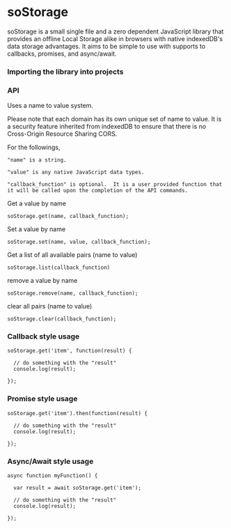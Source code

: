 # soStorage
soStorage is a small single file and a zero dependent JavaScript library that provides an offline Local Storage alike in browsers with native indexedDB's data storage advantages.
It aims to be simple to use with supports to callbacks, promises, and async/await.

### Importing the library into projects
<script src="soStorage.js"></script>

### API
Uses a name to value system.

Please note that each domain has its own unique set of name to value.  It is a security feature inherited from indexedDB to ensure that there is no Cross-Origin Resource Sharing CORS.

For the followings,
```
"name" is a string.

"value" is any native JavaScript data types.

"callback_function" is optional.  It is a user provided function that it will be called upon the completion of the API commands.
```

Get a value by name

`soStorage.get(name, callback_function);`

Set a value by name

`soStorage.set(name, value, callback_function);`

Get a list of all available pairs (name to value)

`soStorage.list(callback_function)`

remove a value by name

`soStorage.remove(name, callback_function);`

clear all pairs (name to value)

`soStorage.clear(callback_function);`

### Callback style usage

```
soStorage.get('item', function(result) {

  // do something with the "result"
  console.log(result);

});
```

### Promise style usage

```
soStorage.get('item').then(function(result) {

  // do something with the "result"
  console.log(result);

});
```

### Async/Await style usage

```
async function myFunction() {

  var result = await soStorage.get('item');

  // do something with the "result"
  console.log(result);

});
```
